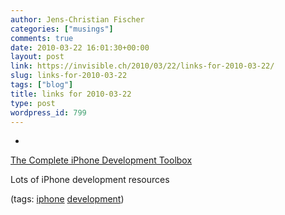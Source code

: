 ```yaml
---
author: Jens-Christian Fischer
categories: ["musings"]
comments: true
date: 2010-03-22 16:01:30+00:00
layout: post
link: https://invisible.ch/2010/03/22/links-for-2010-03-22/
slug: links-for-2010-03-22
tags: ["blog"]
title: links for 2010-03-22
type: post
wordpress_id: 799
---
```


  * 
                

[The Complete iPhone Development Toolbox](https://iphone.appstorm.net/roundups/developer/the-complete-iphone-development-toolbox/)


                

Lots of iPhone development resources


                

(tags: [iphone](https://delicious.com/jaycee/iphone) [development](https://delicious.com/jaycee/development))


            
